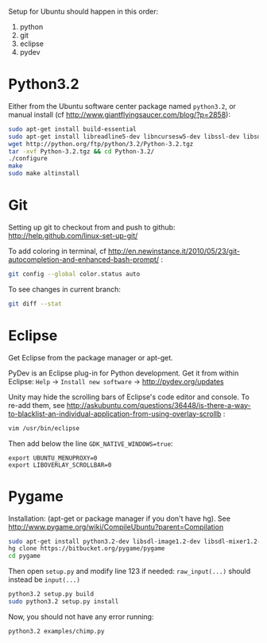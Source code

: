 Setup for Ubuntu should happen in this order:

1. python
1. git
1. eclipse
1. pydev



Python3.2
======

Either from the Ubuntu software center package named `python3.2`, or manual install 
(cf http://www.giantflyingsaucer.com/blog/?p=2858):

````bash
sudo apt-get install build-essential
sudo apt-get install libreadline5-dev libncursesw5-dev libssl-dev libsqlite3-dev tk-dev libgdbm-dev libc6-dev libbz2-dev
wget http://python.org/ftp/python/3.2/Python-3.2.tgz
tar -xvf Python-3.2.tgz && cd Python-3.2/
./configure
make
sudo make altinstall
```` 

Git
====

Setting up git to checkout from and push to github: http://help.github.com/linux-set-up-git/

To add coloring in terminal, cf http://en.newinstance.it/2010/05/23/git-autocompletion-and-enhanced-bash-prompt/
:

````bash
git config --global color.status auto
````

To see changes in current branch:

````bash
git diff --stat
````


Eclipse
=========

Get Eclipse from the package manager or apt-get. 

PyDev is an Eclipse plug-in for Python development. Get it from within Eclipse: `Help` -> `Install new software` -> http://pydev.org/updates

Unity may hide the scrolling bars of Eclipse's code editor and console. To re-add them, see http://askubuntu.com/questions/36448/is-there-a-way-to-blacklist-an-individual-application-from-using-overlay-scrollb
:

````bash
vim /usr/bin/eclipse
````

Then add below the line `GDK_NATIVE_WINDOWS=true`:

````text
export UBUNTU_MENUPROXY=0
export LIBOVERLAY_SCROLLBAR=0
````


Pygame
======

Installation: (apt-get or package manager if you don't have hg). See http://www.pygame.org/wiki/CompileUbuntu?parent=Compilation

````bash
sudo apt-get install python3.2-dev libsdl-image1.2-dev libsdl-mixer1.2-dev libsdl-ttf2.0-dev libsdl1.2-dev libsmpeg-dev python-numpy subversion libportmidi-dev ffmpeg libswscale-dev libavformat-dev libavcodec-dev
hg clone https://bitbucket.org/pygame/pygame
cd pygame
````

Then open `setup.py` and modify line 123 if needed: `raw_input(...)` should instead be `input(...)`

```bash
python3.2 setup.py build
sudo python3.2 setup.py install
````

Now, you should not have any error running:
````
python3.2 examples/chimp.py
````



